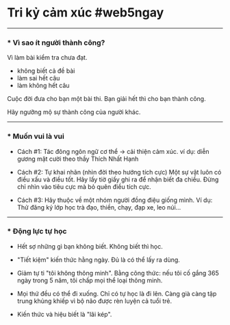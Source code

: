 # Tri kỷ cảm xúc #web5ngay

----
### * Vì sao ít người thành công?

Vì làm bài kiểm tra chưa đạt.
- không biết cả đề bài
- làm sai hết câu
- làm không hết câu

Cuộc đời đưa cho bạn một bài thi. Bạn giải hết thì cho bạn thành công.

Hãy ngưỡng mộ sự thành công của người khác.

----
### * Muốn vui là vui

- Cách #1: Tác đông ngôn ngữ cơ thể -> cải thiện cảm xúc.
ví dụ: diễn gương mặt cười theo thầy Thích Nhất Hạnh

- Cách #2: Tự khai nhãn (nhìn đời theo hướng tích cực)
Một sự vật luôn có điều xấu và điều tốt. Hãy lấy tiờ giấy ghi ra để nhận biết đa chiều. Đừng chỉ nhìn vào tiêu cực mà bỏ quên điều tích cực.

- Cách #3: Hãy thuộc về một nhóm người đồng điệu giống mình. Ví dụ: Thử đăng ký lớp học trà đạo, thiền, chạy, đạp xe, leo núi...
 
----
### * Động lực tự học

- Hết sợ những gì bạn không biết. Không biết thì học.
	
- "Tiết kiệm" kiến thức hằng ngày. Đủ là có thể lấy ra dùng.
	
- Giảm tự ti "tôi không thông minh". Bằng công thức: nếu tôi cố gắng 365 ngày trong 5 năm, tôi chấp mọi thể loại thông minh.
	
- Mọi thứ đều có thể đi xuống. Chỉ có tự học là đi lên. Càng già càng tập trung khủng khiếp vì bộ não được rèn luyện cả tuổi trẻ.

- Kiến thức và hiệu biết là "lãi kép".